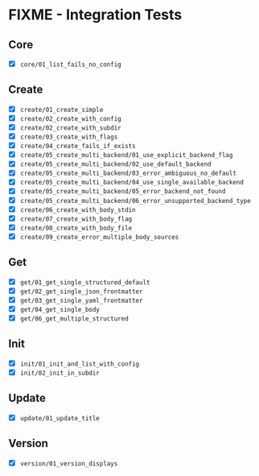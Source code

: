# FIXME - Integration Tests

## Core
- [x] `core/01_list_fails_no_config`

## Create
- [x] `create/01_create_simple`
- [x] `create/02_create_with_config`
- [x] `create/02_create_with_subdir`
- [x] `create/03_create_with_flags`
- [x] `create/04_create_fails_if_exists`
- [x] `create/05_create_multi_backend/01_use_explicit_backend_flag`
- [x] `create/05_create_multi_backend/02_use_default_backend`
- [x] `create/05_create_multi_backend/03_error_ambiguous_no_default`
- [x] `create/05_create_multi_backend/04_use_single_available_backend`
- [x] `create/05_create_multi_backend/05_error_backend_not_found`
- [x] `create/05_create_multi_backend/06_error_unsupported_backend_type`
- [x] `create/06_create_with_body_stdin`
- [x] `create/07_create_with_body_flag`
- [x] `create/08_create_with_body_file`
- [x] `create/09_create_error_multiple_body_sources`

## Get
- [x] `get/01_get_single_structured_default`
- [x] `get/02_get_single_json_frontmatter`
- [x] `get/03_get_single_yaml_frontmatter`
- [x] `get/04_get_single_body`
- [x] `get/06_get_multiple_structured`

## Init
- [x] `init/01_init_and_list_with_config`
- [x] `init/02_init_in_subdir`

## Update
- [x] `update/01_update_title`

## Version
- [x] `version/01_version_displays`